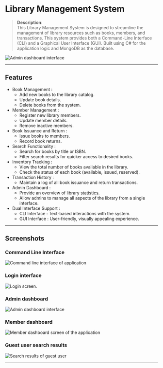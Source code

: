 # Library Management System

> **Description**:  
> This Library Management System is designed to streamline the management of library resources such as books, members, and transactions. This system provides both a Command-Line Interface (CLI) and a Graphical User Interface (GUI). Built using C# for the application logic and MongoDB as the database. 

![Admin dashboard interface](https://lh3.googleusercontent.com/pw/AP1GczPnIs8mk9qgF6cC4_P8aI_EzKgmqWxScAiugZJrFYwENYFrur_ZswFqRuXGvJO6M1bV1aZFv1BUfZbeHVyVtdApbJ_t8Umq4QXaAK43_XeWBWLGnLUX_c_ka-dOTjqUxBgU6ew8jG8-8WVLDv2ueb9oFg=w1725-h970-s-no-gm)

---

## Features

- Book Management :
  - Add new books to the library catalog.
  - Update book details.
  - Delete books from the system.
- Member Management :
  - Register new library members.
  - Update member details.
  - Remove inactive members.
- Book Issuance and Return :
  - Issue books to members.
  - Record book returns.
- Search Functionality :
  - Search for books by title or ISBN.
  - Filter search results for quicker access to desired books.
- Inventory Tracking :
  - View the total number of books available in the library.
  - Check the status of each book (available, issued, reserved).
- Transaction History :
  - Maintain a log of all book issuance and return transactions.
- Admin Dashboard :
  - Provide an overview of library statistics.
  - Allow admins to manage all aspects of the library from a single interface.
- Dual Interface Support :
  - CLI Interface : Text-based interactions with the system.
  - GUI Interface : User-friendly, visually appealing experience.


---

## Screenshots

### Command Line Interface
![Command line interface of application](https://lh3.googleusercontent.com/pw/AP1GczNaNTI-3wPfiYYuQ-qjqjj6lrs2MTpAOAEUBoVCVWdKHF0s2ZWxR5UBGE_GBt-CFwETXv0Xhy2Rmuyur5IbHhKOI9Br-B58BL_Yc-l21UzRaof1Esm7D5Lhsl5AFS3_9vFYO7DqQqyDyZAX-vu8t5WyEw=w1725-h970-s-no-gm)

### Login interface
![Login screen](https://lh3.googleusercontent.com/pw/AP1GczPpY7JUzejtmUFTwqgd4ENFga4DZOLZnqhxiYP-8iOxgse_6neA_ACDpxLZBCvC14NXpu9MA3vBi2DVa8DETIDBwjmu9xEaN5qU2sUCr7gP3mGM_Iu7Y9EBgdO6WtwdjeX9Jy9rWT8teERVTR1UjUpxJA=w1725-h970-s-no-gm).

### Admin dashboard
![Admin dashboard interface](https://lh3.googleusercontent.com/pw/AP1GczPnIs8mk9qgF6cC4_P8aI_EzKgmqWxScAiugZJrFYwENYFrur_ZswFqRuXGvJO6M1bV1aZFv1BUfZbeHVyVtdApbJ_t8Umq4QXaAK43_XeWBWLGnLUX_c_ka-dOTjqUxBgU6ew8jG8-8WVLDv2ueb9oFg=w1725-h970-s-no-gm)

### Member dashboard
![Member dashboard screen of the application](https://lh3.googleusercontent.com/pw/AP1GczMVLqQz_PnKWN1etL8PhSNnJwraTlzmUlqWd5xaBB9c3eJDzWb2JsQNVhvd30qaCVmiv6_S3-0ViKXIlXRIRUP-mLubcrvO7FZACuU2IwMZDa1qy8vq-kGVF1y1XqqGXTlYYwdWLD5UbFZ5eYZwN09iaw=w1725-h970-s-no-gm)

### Guest user search results
![Search results of guest user](https://lh3.googleusercontent.com/pw/AP1GczNd8ik4WfQaAFMs7TJc76HeK-2LYM-SuM1rTBrcxE_76uXJRBT4t1Ce6QTSUJrGRy4Pk8SzpTjprTJWzI7JJPmVeFKJ2UF_NDDfwJlTa5iXF_61TgtHJ0TzqV6KqY8MXjWWMnXL7UvqQswEhiQ82CECuQ=w1725-h970-s-no-gm)

---
